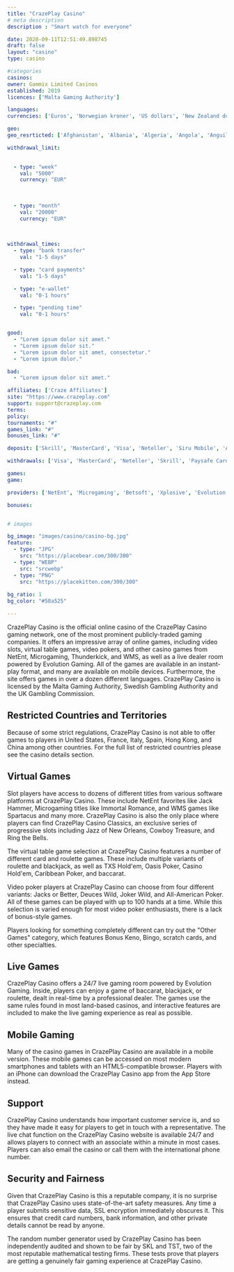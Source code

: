 ```yaml
---
title: "CrazePlay Casino"
# meta description
description : "Smart watch for everyone"

date: 2020-09-11T12:51:49.898745
draft: false
layout: "casino" 
type: casino

#categories
casinos: 
owner: Gammix Limited Casinos
established: 2019
licences: ['Malta Gaming Authority']

languages: 
currencies: ['Euros', 'Norwegian kroner', 'US dollars', 'New Zealand dollars', 'Canadian dollars']

geo: 
geo_resrticted: ['Afghanistan', 'Albania', 'Algeria', 'Angola', 'Anguilla', 'Australia', 'Australian Capital Territory', 'New South Wales', 'Northern Territory', 'Queensland', 'South Australia', 'Tasmania', 'Victoria', 'Western Australia', 'Barbados', 'Belgium', 'Belize', 'Bonaire', 'British Virgin Islands', 'Bulgaria', 'Cambodia', 'China', 'Christmas Island', 'Cocos [Keeling] Islands', 'Cyprus', 'Czech Republic', 'Denmark', 'Ecuador', 'Estonia', 'Ethiopia', 'Falkland Islands', 'Faroe Islands', 'France', 'French Guiana', 'French Polynesia', 'French Southern Territories', 'Germany', 'Schleswig-Holstein', 'Greece', 'Grenada', 'Guadeloupe', 'Guernsey', 'Haiti', 'Heard Island and McDonald Islands', 'Hong Kong', 'Indonesia', 'Iran', 'Iraq', 'Israel', 'Italy', 'Jamaica', 'Kuwait', 'Laos', 'Lebanon', 'Libya', 'Macau', 'Martinique', 'Mayotte', 'Myanmar [Burma]', 'Namibia', 'Netherlands Antilles', 'New Caledonia', 'Nicaragua', 'Nigeria', 'Norfolk Island', 'North Korea', 'Pakistan', 'Panama', 'Philippines', 'Pitcairn Islands', 'Poland', 'Portugal', 'Puerto Rico', 'Reunion', 'Romania', 'Saba', 'Saint Barthéley', 'Saint Helena', 'Saint Kitts and Nevis', 'Saint Lucia', 'Saint Martin', 'Saint Pierre and Miquelon', 'Saint Vincent and the Grenadines', 'Serbia', 'Singapore', 'Sint Eustatius (Dutch Island)', 'Slovakia', 'Slovenia', 'South Georgia and the South Sandwich Islands', 'South Korea', 'Spain', 'Sudan', 'Sweden', 'Switzerland', 'Syria', 'Trinidad and Tobago', 'Turkey', 'U.S. Minor Outlying Islands', 'Uganda', 'United Kingdom', 'United States', 'Alabama', 'Alaska', 'American Samoa', 'Arizona', 'Arkansas', 'California', 'Colorado', 'Connecticut', 'Delaware', 'District of Columbia', 'Florida', 'Georgia(US)', 'Guam', 'Hawaii', 'Idaho', 'Illinois', 'Indiana', 'Iowa', 'Kansas', 'Kentucky', 'Louisiana', 'Maine', 'Maryland', 'Massachusetts', 'Michigan', 'Minnesota', 'Mississippi', 'Missouri', 'Montana', 'Nebraska', 'Nevada', 'New Hampshire', 'New Jersey', 'New Mexico', 'New York', 'North Carolina', 'North Dakota', 'Northern Mariana Islands', 'Ohio', 'Oklahoma', 'Oregon', 'Pennsylvania', 'Rhode Island', 'South Carolina', 'South Dakota', 'Tennessee', 'Texas', 'U.S. Virgin Islands', 'Utah', 'Vermont', 'Virginia', 'Washington', 'West Virginia', 'Wisconsin', 'Wyoming', 'Venezuela', 'Wallis and Futuna', 'Yemen', 'Zimbabwe']

withdrawal_limit:

  
  - type: "week"
    val: "5000"
    currency: "EUR"
  
  
  
  - type: "month"
    val: "20000"
    currency: "EUR"
  
  

withdrawal_times:
  - type: "bank transfer"
    val: "1-5 days"

  - type: "card payments"
    val: "1-5 days"

  - type: "e-wallet"
    val: "0-1 hours"

  - type: "pending time"
    val: "0-1 hours"


good:
  - "Lorem ipsum dolor sit amet."
  - "Lorem ipsum dolor sit."
  - "Lorem ipsum dolor sit amet, consectetur."
  - "Lorem ipsum dolor."

bad:
  - "Lorem ipsum dolor sit amet."

affiliates: ['Craze Affiliates']
site: "https://www.crazeplay.com"
support: support@crazeplay.com
terms:
policy:
tournaments: "#"
games_link: "#"
bonuses_link: "#"

deposit: ['Skrill', 'MasterCard', 'Visa', 'Neteller', 'Siru Mobile', 'AstroPay Card', 'Neosurf', 'EcoPayz', 'Zimpler', 'Trustly', 'Paysafe Card', 'Flexepin', 'Interac', 'Klarna']

withdrawals: ['Visa', 'MasterCard', 'Neteller', 'Skrill', 'Paysafe Card', 'AstroPay Card', 'Bank Wire Transfer', 'EcoPayz', 'Zimpler', 'Trustly', 'Interac', 'Klarna']

games: 
game:

providers: ['NetEnt', 'Microgaming', 'Betsoft', 'Xplosive', 'Evolution Gaming', 'iSoftBet', 'HollywoodTV', 'Quickspin', 'Pragmatic Play', "Play'n GO", 'Habanero', 'OneTouch Games', 'Kiron Interactive', 'PariPlay', 'Fugaso', 'Booming Games', 'Elk Studios', 'Ezugi', 'Felt Gaming', 'Push Gaming', 'Reel Time Gaming', 'Relax Gaming', 'Yggdrasil Gaming', 'Gamomat', 'Big Time Gaming', 'Blueprint Gaming', 'Kalamba Games']

bonuses:


# images

bg_image: "images/casino/casino-bg.jpg"  
feature:
  - type: "JPG" 
    src: "https://placebear.com/300/300"
  - type: "WEBP"
    src: "srcwebp"
  - type: "PNG"
    src: "https://placekitten.com/300/300"  
 
bg_ratio: 1 
bg_color: "#58a525"  

---
```


CrazePlay Casino is the official online casino of the CrazePlay Casino gaming network, one of the most prominent publicly-traded gaming companies. It offers an impressive array of online games, including video slots, virtual table games, video pokers, and other casino games from NetEnt, Microgaming, Thunderkick, and WMS, as well as a live dealer room powered by Evolution Gaming. All of the games are available in an instant-play format, and many are available on mobile devices. Furthermore, the site offers games in over a dozen different languages. CrazePlay Casino is licensed by the Malta Gaming Authority, Swedish Gambling Authority and the UK Gambling Commission.

## Restricted Countries and Territories
Because of some strict regulations, CrazePlay Casino is not able to offer games to players in United States, France, Italy, Spain, Hong Kong, and China among other countries. For the full list of restricted countries please see the casino details section.

## Virtual Games
Slot players have access to dozens of different titles from various software platforms at CrazePlay Casino. These include NetEnt favorites like Jack Hammer, Microgaming titles like Immortal Romance, and WMS games like Spartacus and many more. CrazePlay Casino is also the only place where players can find CrazePlay Casino Classics, an exclusive series of progressive slots including Jazz of New Orleans, Cowboy Treasure, and Ring the Bells.

The virtual table game selection at CrazePlay Casino features a number of different card and roulette games. These include multiple variants of roulette and blackjack, as well as TXS Hold'em, Oasis Poker, Casino Hold'em, Caribbean Poker, and baccarat.

Video poker players at CrazePlay Casino can choose from four different variants: Jacks or Better, Deuces Wild, Joker Wild, and All-American Poker. All of these games can be played with up to 100 hands at a time. While this selection is varied enough for most video poker enthusiasts, there is a lack of bonus-style games.

Players looking for something completely different can try out the "Other Games" category, which features Bonus Keno, Bingo, scratch cards, and other specialties.

## Live Games
CrazePlay Casino offers a 24/7 live gaming room powered by Evolution Gaming. Inside, players can enjoy a game of baccarat, blackjack, or roulette, dealt in real-time by a professional dealer. The games use the same rules found in most land-based casinos, and interactive features are included to make the live gaming experience as real as possible.

## Mobile Gaming
Many of the casino games in CrazePlay Casino are available in a mobile version. These mobile games can be accessed on most modern smartphones and tablets with an HTML5-compatible browser. Players with an iPhone can download the CrazePlay Casino app from the App Store instead.

## Support
CrazePlay Casino understands how important customer service is, and so they have made it easy for players to get in touch with a representative. The live chat function on the CrazePlay Casino website is available 24/7 and allows players to connect with an associate within a minute in most cases. Players can also email the casino or call them with the international phone number.

## Security and Fairness
Given that CrazePlay Casino is this a reputable company, it is no surprise that CrazePlay Casino uses state-of-the-art safety measures. Any time a player submits sensitive data, SSL encryption immediately obscures it. This ensures that credit card numbers, bank information, and other private details cannot be read by anyone.

The random number generator used by CrazePlay Casino has been independently audited and shown to be fair by SKL and TST, two of the most reputable mathematical testing firms. These tests prove that players are getting a genuinely fair gaming experience at CrazePlay Casino.